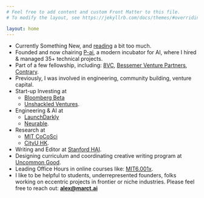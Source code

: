 ```yaml
---
# Feel free to add content and custom Front Matter to this file.
# To modify the layout, see https://jekyllrb.com/docs/themes/#overriding-theme-defaults

layout: home
---
```

* Currently Something New, and [reading](https://www.goodreads.com/user/show/115944140-alex-ker) a bit too much.
* Founded and now chairing [P-ai](https://www.p-ai.org/), a modern incubator for AI, where I hired & managed 35+ technical projects.
* Part of a few fellowship, including: [8VC](https://www.8vc.com/fellowship), [Bessemer Venture Partners](https://www.bvp.com/news/bessemers-2021-fellowship-class), [Contrary](https://contrary.com/fellowship).
* Previously, I was involved in engineering, community building, venture capital.
* Start-up Investing at
    * [Bloomberg Beta](https://www.bloombergbeta.com/)
    * [Unshackled Ventures](https://www.unshackledvc.com).
* Engineering & AI at
    * [LaunchDarkly](https://www.launchdarkly.com/)
    * [Neurable](https://www.neurable.com/).
* Research at
    * [MIT CoCoSci](https://cocosci.mit.edu)
    * [CityU HK](https://www.cityu.edu.hk).
* Writing and Editor at [Stanford HAI](https://hai.stanford.edu).
* Designing curriculum and coordinating creative writing program at [Uncommon Good](https://uncommongood.org).
* Leading Office Hours in online courses like: [MIT6.001x](https://www.edx.org/course/introduction-to-computer-science-and-programming-7).
* I like to be helpful to students, underrepresented founders, folks working on eccentric projects in frontier or niche industries. Please feel free to reach out: **alex@marct.ai**
